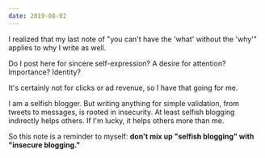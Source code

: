 ```yaml
---
date: 2019-08-02
---
```


I realized that my last note of "you can't have the 'what' without the 'why'" applies to why I write as well.

Do I post here for sincere self-expression? A desire for attention? Importance? Identity?

It's certainly not for clicks or ad revenue, so I have that going for me.

I am a selfish blogger. But writing anything for simple validation, from tweets to messages, is rooted in insecurity. At least selfish blogging indirectly helps others. If I'm lucky, it helps others more than me.

So this note is a reminder to myself: **don't mix up "selfish blogging" with "insecure blogging."**
